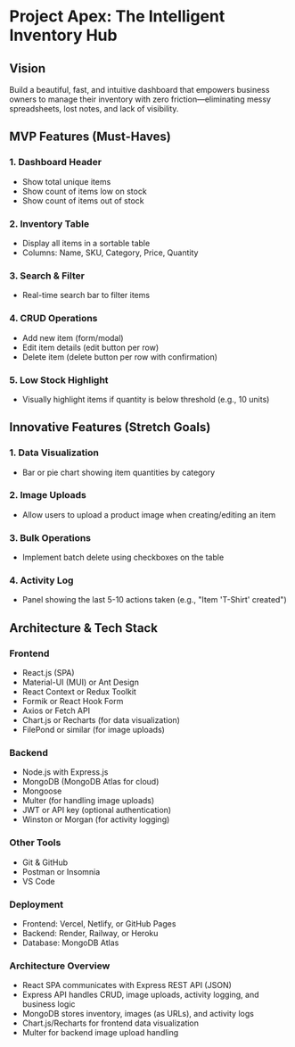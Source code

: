 # Project Apex: The Intelligent Inventory Hub

## Vision
Build a beautiful, fast, and intuitive dashboard that empowers business owners to manage their inventory with zero friction—eliminating messy spreadsheets, lost notes, and lack of visibility.

## MVP Features (Must-Haves)

### 1. Dashboard Header
- Show total unique items
- Show count of items low on stock
- Show count of items out of stock

### 2. Inventory Table
- Display all items in a sortable table
- Columns: Name, SKU, Category, Price, Quantity

### 3. Search & Filter
- Real-time search bar to filter items

### 4. CRUD Operations
- Add new item (form/modal)
- Edit item details (edit button per row)
- Delete item (delete button per row with confirmation)

### 5. Low Stock Highlight
- Visually highlight items if quantity is below threshold (e.g., 10 units)

## Innovative Features (Stretch Goals)

### 1. Data Visualization
- Bar or pie chart showing item quantities by category

### 2. Image Uploads
- Allow users to upload a product image when creating/editing an item

### 3. Bulk Operations
- Implement batch delete using checkboxes on the table

### 4. Activity Log
- Panel showing the last 5-10 actions taken (e.g., "Item 'T-Shirt' created")

## Architecture & Tech Stack

### Frontend
- React.js (SPA)
- Material-UI (MUI) or Ant Design
- React Context or Redux Toolkit
- Formik or React Hook Form
- Axios or Fetch API
- Chart.js or Recharts (for data visualization)
- FilePond or similar (for image uploads)

### Backend
- Node.js with Express.js
- MongoDB (MongoDB Atlas for cloud)
- Mongoose
- Multer (for handling image uploads)
- JWT or API key (optional authentication)
- Winston or Morgan (for activity logging)

### Other Tools
- Git & GitHub
- Postman or Insomnia
- VS Code

### Deployment
- Frontend: Vercel, Netlify, or GitHub Pages
- Backend: Render, Railway, or Heroku
- Database: MongoDB Atlas

### Architecture Overview
- React SPA communicates with Express REST API (JSON)
- Express API handles CRUD, image uploads, activity logging, and business logic
- MongoDB stores inventory, images (as URLs), and activity logs
- Chart.js/Recharts for frontend data visualization
- Multer for backend image upload handling
